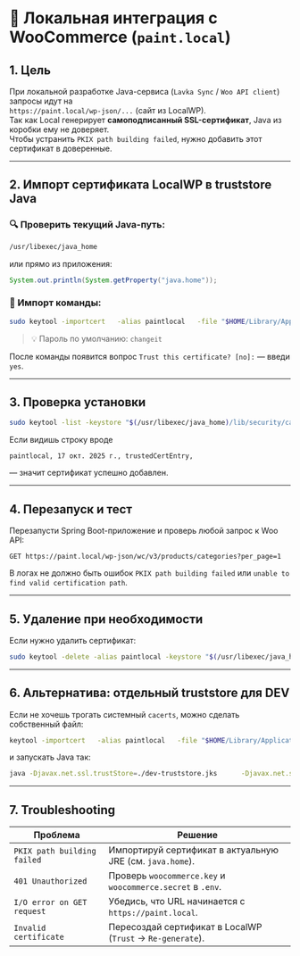 # 🧩 Локальная интеграция с WooCommerce (`paint.local`)

## 1. Цель
При локальной разработке Java-сервиса (`Lavka Sync` / `Woo API client`) запросы идут на  
`https://paint.local/wp-json/...` (сайт из LocalWP).  
Так как Local генерирует **самоподписанный SSL-сертификат**, Java из коробки ему не доверяет.  
Чтобы устранить `PKIX path building failed`, нужно добавить этот сертификат в доверенные.

---

## 2. Импорт сертификата LocalWP в truststore Java

### 🔍 Проверить текущий Java-путь:
```bash
/usr/libexec/java_home
```
или прямо из приложения:
```java
System.out.println(System.getProperty("java.home"));
```

### 🧾 Импорт команды:
```bash
sudo keytool -importcert   -alias paintlocal   -file "$HOME/Library/Application Support/Local/run/router/nginx/certs/paint.local.crt"   -keystore "$(/usr/libexec/java_home)/lib/security/cacerts"
```

> 💡 Пароль по умолчанию: `changeit`

После команды появится вопрос `Trust this certificate? [no]:` — введи `yes`.

---

## 3. Проверка установки
```bash
sudo keytool -list -keystore "$(/usr/libexec/java_home)/lib/security/cacerts" | grep paintlocal
```
Если видишь строку вроде  
```
paintlocal, 17 окт. 2025 г., trustedCertEntry,
```
— значит сертификат успешно добавлен.

---

## 4. Перезапуск и тест
Перезапусти Spring Boot-приложение и проверь любой запрос к Woo API:
```
GET https://paint.local/wp-json/wc/v3/products/categories?per_page=1
```
В логах не должно быть ошибок `PKIX path building failed` или `unable to find valid certification path`.

---

## 5. Удаление при необходимости
Если нужно удалить сертификат:
```bash
sudo keytool -delete -alias paintlocal -keystore "$(/usr/libexec/java_home)/lib/security/cacerts"
```

---

## 6. Альтернатива: отдельный truststore для DEV
Если не хочешь трогать системный `cacerts`, можно сделать собственный файл:
```bash
keytool -importcert   -alias paintlocal   -file "$HOME/Library/Application Support/Local/run/router/nginx/certs/paint.local.crt"   -keystore ./dev-truststore.jks   -storepass changeit
```

и запускать Java так:
```bash
java -Djavax.net.ssl.trustStore=./dev-truststore.jks      -Djavax.net.ssl.trustStorePassword=changeit      -jar app.jar
```

---

## 7. Troubleshooting

| Проблема | Решение |
|-----------|----------|
| `PKIX path building failed` | Импортируй сертификат в актуальную JRE (см. `java.home`). |
| `401 Unauthorized` | Проверь `woocommerce.key` и `woocommerce.secret` в `.env`. |
| `I/O error on GET request` | Убедись, что URL начинается с `https://paint.local`. |
| `Invalid certificate` | Пересоздай сертификат в LocalWP (`Trust` → `Re-generate`). |
